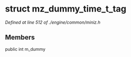 # struct mz_dummy_time_t_tag

*Defined at line 512 of ./engine/common/miniz.h*

## Members

public int m_dummy



